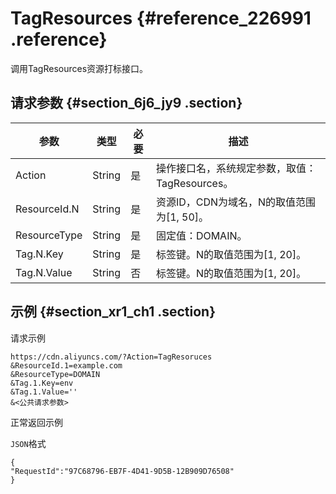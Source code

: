 # TagResources {#reference_226991 .reference}

调用TagResources资源打标接口。

## 请求参数 {#section_6j6_jy9 .section}

|参数|类型|必要|描述|
|--|--|--|--|
|Action|String|是|操作接口名，系统规定参数，取值：TagResources。|
|ResourceId.N|String|是|资源ID，CDN为域名，N的取值范围为\[1, 50\]。|
|ResourceType|String|是|固定值：DOMAIN。|
|Tag.N.Key|String|是|标签键。N的取值范围为\[1, 20\]。|
|Tag.N.Value|String|否|标签键。N的取值范围为\[1, 20\]。|

## 示例 {#section_xr1_ch1 .section}

请求示例

``` {#codeblock_9er_pet_ij2}
https://cdn.aliyuncs.com/?Action=TagResoruces
&ResourceId.1=example.com
&ResourceType=DOMAIN
&Tag.1.Key=env
&Tag.1.Value=''
&<公共请求参数>
```

正常返回示例

`JSON`格式

``` {#codeblock_gu6_skx_8b0}
{
"RequestId":"97C68796-EB7F-4D41-9D5B-12B909D76508"
}
```

